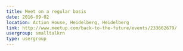 ```yaml
---
title: Meet on a regular basis
date: 2016-09-02
location: Action House, Heidelberg, Heidelberg
link: http://www.meetup.com/back-to-the-future/events/233662679/
usergroup: smalltalkrn
type: usergroup
---
```

